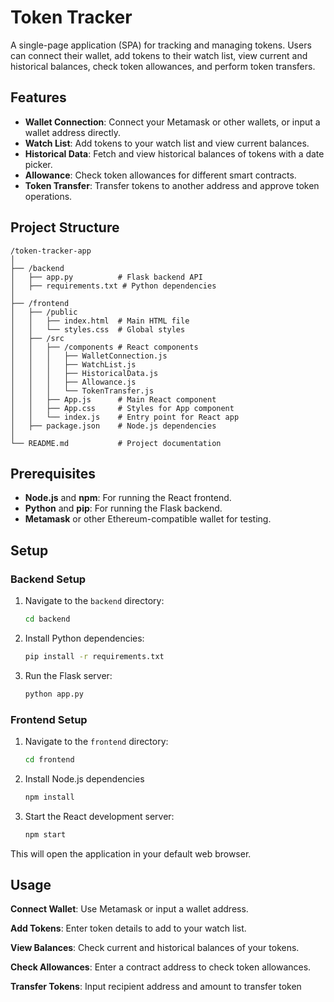 # Token Tracker

A single-page application (SPA) for tracking and managing tokens. Users can connect their wallet, add tokens to their watch list, view current and historical balances, check token allowances, and perform token transfers.

## Features

- **Wallet Connection**: Connect your Metamask or other wallets, or input a wallet address directly.
- **Watch List**: Add tokens to your watch list and view current balances.
- **Historical Data**: Fetch and view historical balances of tokens with a date picker.
- **Allowance**: Check token allowances for different smart contracts.
- **Token Transfer**: Transfer tokens to another address and approve token operations.

## Project Structure
```
/token-tracker-app
│
├── /backend
│   ├── app.py          # Flask backend API
│   ├── requirements.txt # Python dependencies
│
├── /frontend
│   ├── /public
│   │   ├── index.html  # Main HTML file
│   │   └── styles.css  # Global styles
│   ├── /src
│   │   ├── /components # React components
│   │   │   ├── WalletConnection.js
│   │   │   ├── WatchList.js
│   │   │   ├── HistoricalData.js
│   │   │   ├── Allowance.js
│   │   │   └── TokenTransfer.js
│   │   ├── App.js      # Main React component
│   │   ├── App.css     # Styles for App component
│   │   └── index.js    # Entry point for React app
│   ├── package.json    # Node.js dependencies
│
└── README.md           # Project documentation
```


## Prerequisites

- **Node.js** and **npm**: For running the React frontend.
- **Python** and **pip**: For running the Flask backend.
- **Metamask** or other Ethereum-compatible wallet for testing.

## Setup

### Backend Setup

1. Navigate to the `backend` directory:
   ```bash
   cd backend

2. Install Python dependencies:
   ```bash
   pip install -r requirements.txt

3. Run the Flask server:
   ```bash
   python app.py

### Frontend Setup
1. Navigate to the `frontend` directory:
   ```bash
   cd frontend

2. Install Node.js dependencies
    ```bash
    npm install

3. Start the React development server:
    ```bash
    npm start

This will open the application in your default web browser.

## Usage

**Connect Wallet**: Use Metamask or input a wallet address.

**Add Tokens**: Enter token details to add to your watch list.

**View Balances**: Check current and historical balances of your tokens.

**Check Allowances**: Enter a contract address to check token allowances.

**Transfer Tokens**: Input recipient address and amount to transfer token
